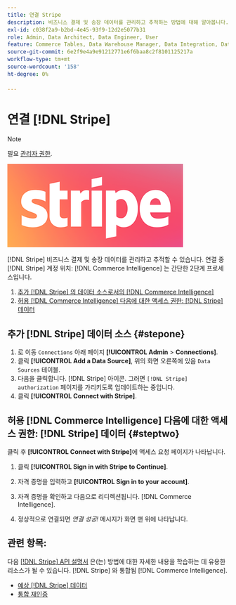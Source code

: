 ```yaml
---
title: 연결 Stripe
description: 비즈니스 결제 및 송장 데이터를 관리하고 추적하는 방법에 대해 알아봅니다.
exl-id: c038f2a9-b2bd-4e45-93f9-12d2e5077b31
role: Admin, Data Architect, Data Engineer, User
feature: Commerce Tables, Data Warehouse Manager, Data Integration, Data Import/Export
source-git-commit: 6e2f9e4a9e91212771e6f6baa8c2f8101125217a
workflow-type: tm+mt
source-wordcount: '158'
ht-degree: 0%

---
```


# 연결 [!DNL Stripe]

>[!NOTE]
>
>필요 [관리자 권한](../../../administrator/user-management/user-management.md).

![](../../../assets/stripe-logo.png)

[!DNL Stripe] 비즈니스 결제 및 송장 데이터를 관리하고 추적할 수 있습니다. 연결 중 [!DNL Stripe] 계정 위치: [!DNL Commerce Intelligence] 는 간단한 2단계 프로세스입니다.

1. [추가 [!DNL Stripe] 의 데이터 소스로서의 [!DNL Commerce Intelligence]](#stepone)
1. [허용 [!DNL Commerce Intelligence] 다음에 대한 액세스 권한: [!DNL Stripe] 데이터](#steptwo)

## 추가 [!DNL Stripe] 데이터 소스 {#stepone}

1. 로 이동 `Connections` 아래 페이지 **[!UICONTROL Admin** > **Connections]**.
1. 클릭 **[!UICONTROL Add a Data Source]**, 위의 화면 오른쪽에 있음 `Data Sources` 테이블.
1. 다음을 클릭합니다. [!DNL Stripe] 아이콘. 그러면 `[!DNL Stripe] authorization` 페이지를 가리키도록 업데이트하는 중입니다.
1. 클릭 **[!UICONTROL Connect with Stripe]**.

## 허용 [!DNL Commerce Intelligence] 다음에 대한 액세스 권한: [!DNL Stripe] 데이터 {#steptwo}

클릭 후 **[!UICONTROL Connect with Stripe]**&#x200B;에 액세스 요청 페이지가 나타납니다.

1. 클릭 **[!UICONTROL Sign in with Stripe to Continue]**.

1. 자격 증명을 입력하고 **[!UICONTROL Sign in to your account]**.

1. 자격 증명을 확인하고 다음으로 리디렉션됩니다. [!DNL Commerce Intelligence].

1. 정상적으로 연결되면 *연결 성공!* 메시지가 화면 맨 위에 나타납니다.

## 관련 항목:

다음 [[!DNL Stripe] API 설명서](https://stripe.com/docs/api) 은(는) 방법에 대한 자세한 내용을 학습하는 데 유용한 리소스가 될 수 있습니다. [!DNL Stripe] 와 통합됨 [!DNL Commerce Intelligence].

* [예상 [!DNL Stripe] 데이터](../integrations/stripe-data.md)
* [통합 재인증](https://experienceleague.adobe.com/docs/commerce-knowledge-base/kb/how-to/mbi-reauthenticating-integrations.html)
